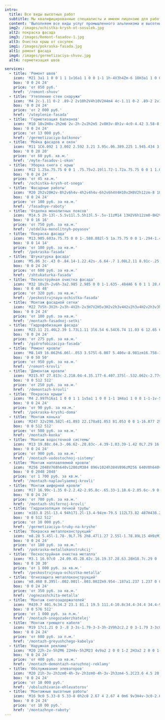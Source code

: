 ```yaml
---
intro:
  title: Все виды высотных работ
  subtitle: Мы квалифицированные специалисты и имеем лицензию для работ на высоте.
  content: 'Выполняем все виды услуг промышленного альпинизма и высотных работ:'
  img2: /images/ochistka-krysh-ot-sosulek.jpg
  alt2: покраска фасада
  img3: /images/Remont-fasadov-1.jpg
  alt3: Очистка крыш от сосулек
  img1: /images/pokraska-fasada.jpg
  alt1: ремонт фасада
  img4: /images/germetizaciya-shvov.jpg
  alt4: герметизация швов

services:
  - title: 'Ремонт швов'
    icon: 'M21 3a1 1 0 0 1 1 1v16a1 1 0 0 1-1 1h-4V3h4Zm-6 18H3a1 1 0 0 1-1-1V4a1 1 0 0 1 1-1h12v18Z'
    box: '0 0 24 24'
    price: 'от 850 руб.'
    href: '/remont-shvov'
  - title: 'Утепление стен снаружи'
    icon: 'M4 2c-1.11 0-2 .89-2 2v10h2V4h10V2H4m4 4c-1.11 0-2 .89-2 2v10h2V8h10V6H8m4 4c-1.11 0-2 .89-2 2v8c0 1.11.89 2 2 2h8c1.11 0 2-.89 2-2v-8c0-1.11-.89-2-2-2h-8Z'
    box: '0 0 24 24'
    price: 'от 2 000 руб.'
    href: '/uteplenie-fasada'
  - title: 'Герметизация балконов'
    icon: 'M10 10v2H8v-2h2m6 2v-2h-2v2h2m5 2v8H3v-8h1v-4c0-4.42 3.58-8 8-8s8 3.58 8 8v4h1M7 16H5v4h2v-4m4 0H9v4h2v-4m0-11.92C8.16 4.56 6 7.03 6 10v4h5V4.08M13 14h5v-4c0-2.97-2.16-5.44-5-5.92V14m2 2h-2v4h2v-4m4 0h-2v4h2v-4Z'
    box: '0 0 24 24'
    price: 'от 13 000 руб.'
    href: '/germetizaciya-balkonov'
  - title: 'Мойка фасадов и окон'
    icon: 'M11 1C6.092 1 3.002 2.592 3.21 3.95c.06.389.225 1.945.434 3.273C1.239 8.157.442 9.672.549 10.907c.127 1.461 1.441 3.025 4.328 3.295c1.648.154 3.631-.75 4.916-2.295a1.4 1.4 0 1 1 1.238.691c-1.529 1.973-3.858 3.164-6.064 3.025c.051.324.07.947.096 1.113c.09.579 2.347 2.26 5.937 2.264c3.59-.004 5.847-1.685 5.938-2.263c.088-.577 1.641-11.409 1.852-12.787C18.998 2.592 15.907 1 11 1zm-9.057 9.785c-.055-.643.455-1.498 1.924-2.139l.643 4.074c-1.604-.313-2.498-1.149-2.567-1.935zM11 6.024C7.41 6.022 4.863 4.69 4.863 4.192C4.861 3.698 7.41 2.402 11 2.404c3.59-.002 6.139 1.294 6.137 1.788c0 .498-2.547 1.83-6.137 1.832z'
    box: '0 0 20 20'
    price: 'от 60 руб. кв.м.'
    href: '/myte-fasadov-i-okon'
  - title: 'Уборка снега с крыш'
    icon: 'M12 1.25a.75.75 0 0 1 .75.75v2.19l1.72-1.72a.75.75 0 0 1 1.06 1.06l-2.78 2.78v4.391l3.802-2.195l1.018-3.798a.75.75 0 1 1 1.449.388l-.63 2.35l1.896-1.095a.75.75 0 0 1 .75 1.299L19.14 8.744l2.35.63a.75.75 0 0 1-.389 1.449l-3.798-1.018L13.5 12l3.802 2.195l3.798-1.018a.75.75 0 0 1 .388 1.45l-2.349.629l1.896 1.095a.75.75 0 1 1-.75 1.299l-1.896-1.095l.63 2.349a.75.75 0 0 1-1.449.388l-1.018-3.798L12.75 13.3v4.39l2.78 2.78a.75.75 0 1 1-1.06 1.061l-1.72-1.72V22a.75.75 0 0 1-1.5 0v-2.19l-1.72 1.72a.75.75 0 0 1-1.06-1.06l2.78-2.78v-4.391l-3.802 2.195l-1.018 3.798a.75.75 0 1 1-1.449-.388l.63-2.35l-1.896 1.096a.75.75 0 1 1-.75-1.3l1.896-1.094l-2.35-.63a.75.75 0 1 1 .389-1.448l3.798 1.017L10.5 12L6.698 9.805L2.9 10.823a.75.75 0 1 1-.388-1.45l2.349-.629L2.965 7.65a.75.75 0 0 1 .75-1.3L5.61 7.446l-.63-2.349a.75.75 0 0 1 1.45-.388l1.017 3.798L11.25 10.7V6.31L8.47 3.53a.75.75 0 0 1 1.06-1.06l1.72 1.72V2a.75.75 0 0 1 .75-.75Z'
    box: '0 0 24 24'
    price: 'от 45 кв.м.'
    href: '/ochistka-krysh-ot-snega'
  - title: 'Фасадные работы'
    icon: 'M20 2h2v20H2v-8h2v6h4v-4h2v4h4v-6h2v6h4V4H10v2H8V2h12zm-8 10h2v2h-2v-2zm-2-2h2v2h-2v-2zm-2 0V8h2v2H8zm-2 2v-2h2v2H6zm0 0H4v2h2v-2zm10-6h2v2h-2V6zm-2 0h-2v2h2V6zm2 4h2v2h-2v-2z'
    box: '0 0 24 24'
    price: 'от 100 руб. за кв.м.'
    href: '/fasadnye-raboty'
  - title: 'Отделка монолитных поясов'
    icon: 'M14.5 2h-13l-.5.5v11l.5.5h13l.5-.5v-11zM14 13H2V6h12zm0-8H2V3h12z'
    box: '0 0 16 16'
    price: 'от 750 руб. за кв.м.'
    href: '/otdelka-monolitnyh-poyasov'
  - title: 'Покраска фасада'
    icon: 'M13.985.603a.75.75 0 0 1-.588.882l-5 1a.75.75 0 0 1-.294-1.47l5-1a.75.75 0 0 1 .882.588M4.25 3.25h.25a.75.75 0 0 0 0-1.5h-2a.75.75 0 1 0 0 1.5h.25V4.5H1.5A1.5 1.5 0 0 0 0 6v6.5A1.5 1.5 0 0 0 1.5 14h4A1.5 1.5 0 0 0 7 12.5V6a1.5 1.5 0 0 0-1.5-1.5H4.25zm4.147-.235a.75.75 0 0 0-.294 1.47l5 1a.75.75 0 1 0 .294-1.47z'
    box: '0 0 14 14'
    price: 'от 100 руб. за кв.м.'
    href: '/pokraska-fasada'
  - title: 'Штукатурка фасада'
    icon: 'M5.06 3c-.43 0-.84.14-1.22.42s-.6.64-.7 1.08L2.11 8.91c-.25 1.09-.05 2.01.58 2.82c.11.11.21.21.31.3V19c0 .5.2 1 .61 1.39S4.5 21 5 21h7.8c-.35-.61-.6-1.28-.72-2H5v-6h.22c.94 0 1.69-.41 2.25-.95c.63.62 1.39.95 2.33.95c.84 0 1.64-.37 2.2-.93c.68.63 1.45.93 2.3.93c.87 0 1.61-.33 2.24-.95c.57.57 1.32.95 2.27.95s1.62-.35 2.19-.94l.13-.14l.15-.15c.66-.82.86-1.77.61-2.86L20.86 4.5c-.13-.44-.36-.8-.73-1.08A1.88 1.88 0 0 0 18.94 3m-.05 1.97l1.08 4.41c.09.43 0 .82-.28 1.17c-.25.31-.56.45-.94.45c-.31 0-.58-.1-.8-.34c-.22-.23-.34-.5-.37-.82L16.97 5M5.06 5h1.97l-.61 4.84C6.3 10.63 5.91 11 5.25 11c-.41 0-.72-.14-.94-.45c-.28-.35-.37-.74-.28-1.17M9.05 5H11v4.7c0 .35-.11.65-.36.92c-.25.26-.56.38-.94.38c-.34 0-.63-.12-.86-.41S8.5 10 8.5 9.66V9.5M13 5h1.95l.55 4.5c.08.42 0 .77-.29 1.07c-.26.3-.6.43-1.01.43c-.31 0-.59-.12-.84-.38A1.29 1.29 0 0 1 13 9.7M17 21l-2.75-3l1.16-1.16L17 18.43l3.59-3.59l1.16 1.41Z'
    box: '0 0 24 24'
    price: 'от 600 руб. за кв.м.'
    href: '/shtukaturka-fasada'
  - title: 'Пескоструйная очистка фасада'
    icon: 'M32 10v2h-2v6h-3a2.985 2.985 0 0 1-1.635-.484A6 6 0 1 1 28.658 10zm-12.465 0A3.998 3.998 0 0 1 23 8c1.48 0 2.773.804 3.465 2zM19 12a4 4 0 0 0 5.12 3.841A3.002 3.002 0 0 1 24 15v-3zm7 3a1 1 0 0 0 1 1h1v-4h-2zm-11 6.354A3.99 3.99 0 0 0 12 20h1a1 1 0 1 0 0-2H9a1 1 0 1 0 0 2h1a4 4 0 0 0-4 4v6a4 4 0 0 0 4 4h.054c.257 2.35 1.42 4.28 3.156 5.65c1.957 1.543 4.602 2.35 7.45 2.35c4.188 0 8.086-1.552 9.782-5.052a3 3 0 0 0 3.066-4.594l2.933-1.494l-.908-1.782l-3.865 1.969L26 28.92V23a3 3 0 0 0-3-3h-5a3.99 3.99 0 0 0-3 1.354M8 24a2 2 0 0 1 2-2h2a2 2 0 0 1 2 2v6a2 2 0 0 1-2 2h-2a2 2 0 0 1-2-2zm6.413 9.19a3.982 3.982 0 0 1-2.344.81c.242 1.698 1.102 3.071 2.38 4.079C15.987 39.293 18.172 40 20.659 40c3.675 0 6.562-1.287 7.875-3.72l-3.903-1.465a6.002 6.002 0 0 1-10.218-1.625m8.176.86l-.642-.241A3 3 0 0 1 20 31v-5a3 3 0 0 1 4-2.83V23a1 1 0 0 0-1-1h-5a2 2 0 0 0-2 2v7a4 4 0 0 0 6.589 3.05M24 28.92a2 2 0 0 0 1.298 1.873l6.053 2.27a1 1 0 0 1-.702 1.872l-8-3A1 1 0 0 1 22 31v-5a1 1 0 1 1 2 0z'
    box: '0 0 48 48'
    price: 'от 320 руб. за кв.м.'
    href: '/peskostrujnaya-ochistka-fasada'
  - title: 'Монтаж фасадной сетки'
    icon: 'M22 7V5h-3V2h-2v3h-4V2h-2v3H7V2H5v3H2v2h3v4H2v2h3v4H2v2h3v3h2v-3h4v3h2v-3h4v3h2v-3h3v-2h-3v-4h3v-2h-3V7zM7 7h4v4H7zm0 10v-4h4v4zm10 0h-4v-4h4zm0-6h-4V7h4z'
    box: '0 0 24 24'
    price: 'от 100 руб. за кв.м.'
    href: '/montazh-fasadnoj-setki'
  - title: 'Гидрофобизация фасада'
    icon: 'M22.11 21.46L2.39 1.73L1.11 3l6.54 6.54C6.74 11.03 6 12.65 6 14.23c0 3.31 2.69 6 6 6a5.9 5.9 0 0 0 4.4-1.94l4.44 4.44zM12 18.23c-2.22 0-4-1.78-4-4c0-.73.5-1.96 1.14-3.2L15 16.88c-.74.83-1.8 1.35-3 1.35m-.86-10.29L9.71 6.5c.86-1.12 1.54-1.89 1.54-1.89l.75-.84l.75.84s1.28 1.45 2.57 3.33S18 12.07 18 14.23c0 .18 0 .36-.03.54l-2.51-2.51c-.46-1.03-1.09-2.19-1.78-3.19c-.84-1.22-1.24-1.65-1.68-2.17c-.27.31-.5.6-.86 1.04'
    box: '0 0 24 24'
    price: 'от 275 руб. за кв.м.'
    href: '/gidrofobizaciya-fasada'
  - title: 'Ремонт кровли'
    icon: 'M8.149 16.062h6.06l-.053 3.575l-6.007 5.406v-8.981zm16.758-1.979L1 35.169L3.52 38l21.485-18.954L46.486 38L49 35.169L25.097 14.083L25 14l-.093.083z'
    box: '0 0 50 50'
    price: 'от 950 руб. за кв.м.'
    href: '/remont-krovli'
  - title: 'Демонтаж кровли'
    icon: 'M215.97 27.813c-2.218.04-4.35.177-6.407.375l-.532.062c-2.774.266-5.796 1.01-9.124 1.844c-4.418 1.11-8.096 2.607-11.125 4.406l77.782 59.313l7.375 5.656l-5.593 7.405l-13.72 18.156l67.595 51.626l14.217-18.812l9.47-12.53l6.5 14.342l19.656 43.47l60.593-80.095l-47.187-7.124l-15.533-2.312l9.47-12.563l14.28-18.843l-67.593-51.624L310.78 50.78l-5.03 6.657l-7.188-4.25c-28.635-16.917-58.02-25.157-80.343-25.374a76.706 76.706 0 0 0-2.25 0zM453 127.124l-71.47 94.438l34.564 26.187c44.24-20.22 64.01-52.594 71.312-94.625zm-193.688 25.03c-27.17 33.09-55.308 64.706-82.812 96.22l47.406 39.875c23.11-35.343 46.336-71.61 71.938-108.22l-36.53-27.874zM164.25 262.47c-11.355 13.115-22.564 26.254-33.5 39.5l48.375 52.717c11.707-16.6 23.107-33.515 34.438-50.687zm-45.438 54.124a1111.646 1111.646 0 0 0-23.093 29.72l33.468 73.842c13.586-16.22 26.434-32.893 38.843-49.937zm-35.75 47.03c-12.108 16.978-23.57 34.335-34.124 52.282L98.53 454.47a688.442 688.442 0 0 0 17.22-18.72zm-43.437 68.688a546.43 546.43 0 0 0-14.75 29l37.375 28.313a611.184 611.184 0 0 0 23.125-21.72z'
    box: '0 0 512 512'
    price: 'от 250 руб. за кв.м.'
    href: '/demontazh-krovli'
  - title: 'Покраска крыши'
    icon: 'M4 2.997h16a1 1 0 0 1 1 1v5a1 1 0 0 1-1 1H4a1 1 0 0 1-1-1v-5a1 1 0 0 1 1-1m2 9h6a1 1 0 0 1 1 1v3h1v6h-4v-6h1v-2H5a1 1 0 0 1-1-1v-2h2zm11.732 1.732L19.5 11.96l1.768 1.768a2.5 2.5 0 1 1-3.536 0'
    box: '0 0 24 24'
    price: 'от 90 руб. за кв.м.'
    href: '/pokraska-kryshi-doma'
  - title: 'Монтаж конька'
    icon: 'M247 32v298.582l-41.893 22.178a81.053 81.053 0 0 1-16.877 29.303l67.77-35.88l105.512 55.86c-65.754 32.576-140.177 33.31-206.332 2.242A80.506 80.506 0 0 1 128 409a80.593 80.593 0 0 1-22.863-3.313L18 451.817v20.365l113.213-59.936c78.502 43.595 171.072 43.595 249.574 0L494 472.182v-20.364L265 330.582V143.756c25.495-1.29 37.302-7.34 55 .244c29.395 23.17 64 48 96 48l-16-32c-48 0-53.708-90.33-80-112c-19.185-11.34-29.794-15.214-55-15.88V32zM116.963 265.975a62.782 62.782 0 0 0-37.65 21.957L80 288l5.658 25.99l-20.61 12.035c-.02.658-.048 1.313-.048 1.975c0 9.597 2.134 18.675 5.94 26.8l1.53-2.8l26.145 4.893l3.426 26.377l-2.284 1.085C108.244 388.6 117.83 391 128 391c3.24 0 6.42-.244 9.525-.71l-6.257-6.618L144 360.316l26.146 4.89l1.124 8.64c10.107-9.54 17.04-22.395 19.09-36.87l-7.628 3.883l-18.808-18.81L176 298.35l8.31 1.316a62.96 62.96 0 0 0-28.357-28.17l.094 1.15l-24.547 10.25zM128 304l18.81 18.81l-12.078 23.7l-26.27-4.16l-4.163-26.274z'
    box: '0 0 512 512'
    price: 'от 500 руб. за кв.м.'
    href: '/montazh-konka'
  - title: 'Монтаж водосточной системы'
    icon: 'M13 19.88c.04.3-.06.62-.28.83c-.4.39-1.03.39-1.42 0L7.29 16.7a.989.989 0 0 1-.29-.83v-5.12L2.21 4.62a1 1 0 0 1 .17-1.4c.19-.14.4-.22.62-.22h14c.22 0 .43.08.62.22a1 1 0 0 1 .17 1.4L13 10.75zM5.04 5L9 10.07v5.51l2 2v-7.53L14.96 5zm12.71 16L15 18l1.16-1.16l1.59 1.59l3.59-3.59l1.16 1.41z'
    box: '0 0 24 24'
    price: 'от 900 руб. за кв.м.'
    href: '/montazh-vodostochnoj-sistemy'
  - title: 'Монтаж наплавляемой кровли'
    icon: 'M256 2048V768h640v1280zM384 896v1024h384V896zM256 640V0h640v640zm128-512v384h384V128zM1024 0h640v1280h-640zm512 1152V128h-384v1024zm-512 896v-640h640v640zm128-512v384h384v-384z'
    box: '0 0 2048 2048'
    price: 'от 1 700 руб. за кв.м.'
    href: '/montazh-naplavlyaemoj-krovli'
  - title: 'Монтаж шиферной кровли'
    icon: 'M17 16.99c-1.35 0-2.2.42-2.95.8c-.65.33-1.18.6-2.05.6c-.9 0-1.4-.25-2.05-.6c-.75-.38-1.57-.8-2.95-.8s-2.2.42-2.95.8c-.65.33-1.17.6-2.05.6v1.95c1.35 0 2.2-.42 2.95-.8c.65-.33 1.17-.6 2.05-.6s1.4.25 2.05.6c.75.38 1.57.8 2.95.8s2.2-.42 2.95-.8c.65-.33 1.18-.6 2.05-.6c.9 0 1.4.25 2.05.6c.75.38 1.58.8 2.95.8v-1.95c-.9 0-1.4-.25-2.05-.6c-.75-.38-1.6-.8-2.95-.8m0-4.45c-1.35 0-2.2.43-2.95.8c-.65.32-1.18.6-2.05.6c-.9 0-1.4-.25-2.05-.6c-.75-.38-1.57-.8-2.95-.8s-2.2.43-2.95.8c-.65.32-1.17.6-2.05.6v1.95c1.35 0 2.2-.43 2.95-.8c.65-.35 1.15-.6 2.05-.6s1.4.25 2.05.6c.75.38 1.57.8 2.95.8s2.2-.43 2.95-.8c.65-.35 1.15-.6 2.05-.6s1.4.25 2.05.6c.75.38 1.58.8 2.95.8v-1.95c-.9 0-1.4-.25-2.05-.6c-.75-.38-1.6-.8-2.95-.8m2.95-8.08c-.75-.38-1.58-.8-2.95-.8s-2.2.42-2.95.8c-.65.32-1.18.6-2.05.6c-.9 0-1.4-.25-2.05-.6c-.75-.37-1.57-.8-2.95-.8s-2.2.42-2.95.8c-.65.33-1.17.6-2.05.6v1.93c1.35 0 2.2-.43 2.95-.8c.65-.33 1.17-.6 2.05-.6s1.4.25 2.05.6c.75.38 1.57.8 2.95.8s2.2-.43 2.95-.8c.65-.32 1.18-.6 2.05-.6c.9 0 1.4.25 2.05.6c.75.38 1.58.8 2.95.8V5.04c-.9 0-1.4-.25-2.05-.58M17 8.09c-1.35 0-2.2.43-2.95.8c-.65.35-1.15.6-2.05.6s-1.4-.25-2.05-.6c-.75-.38-1.57-.8-2.95-.8s-2.2.43-2.95.8c-.65.35-1.15.6-2.05.6v1.95c1.35 0 2.2-.43 2.95-.8c.65-.32 1.18-.6 2.05-.6s1.4.25 2.05.6c.75.38 1.57.8 2.95.8s2.2-.43 2.95-.8c.65-.32 1.18-.6 2.05-.6c.9 0 1.4.25 2.05.6c.75.38 1.58.8 2.95.8V9.49c-.9 0-1.4-.25-2.05-.6c-.75-.38-1.6-.8-2.95-.8'
    box: '0 0 24 24'
    price: 'от 700 руб. за кв.м.'
    href: '/montazh-shifernoj-krovli'
  - title: 'Гидроизоляция печной трубы'
    icon: 'm183.8 25l-13.4 94h171.2l-13.4-94zm-79.5 112L73.82 487H438.2l-30.5-350zm30.7 62h242v48h32v114h-32v48H135zm18 18v174h206v-30h-16V247h16v-30zm30 16h146v112H183zm74.2 10.7c-6.5 22-24.5 43.6-13.6 66.1c-17.8-9.5-20.2-25.1-23.4-40.6c-2.2 15.5-9.3 30.8-6.8 45.4c-6.3-4.6-11.6-10.9-18.2-18c7 28.2 7.9 35.8 31.8 37.4h51.5c32.1-3.6 26.8-21.3 41-38.2c-12.7.4-18.9 4.5-25.8 12.3c10.3-18.7-1.5-18.9-2.7-34.3c-5.1 9.8-16.9 20.7-23.3 18.6c-8.5-2.6-9.3-30.7-10.5-48.7M361 265v78h30v-78zM183 432h18v32h-18zm64 0h18v32h-18zm64 0h18v32h-18z'
    box: '0 0 512 512'
    price: 'от 10 000 руб.'
    href: '/germetizaciya-truby-na-kryshe'
  - title: 'Покраска металлоконструкций'
    icon: 'm8.28 5.45l-1.78-.9L7.76 2h8.47l1.27 2.55l-1.78.89L15 4H9zM18.62 8h-4.53l-.79-3h-2.6l-.79 3H5.38L4.1 10.55l1.79.89l.73-1.44h10.76l.72 1.45l1.79-.89zm-.85 14H15.7l-.24-.9L12 15.9l-3.47 5.2l-.23.9H6.23l2.89-11h2.07l-.36 1.35L12 14.1l1.16-1.75l-.35-1.35h2.07zm-6.37-7l-.9-1.35l-1.18 4.48zm3.28 3.12l-1.18-4.48l-.9 1.36z'
    box: '0 0 24 24'
    price: 'от 180 руб. за кв.м.'
    href: '/pokraska-metallokonstrukcij'
  - title: 'Пескоструйная очистка металла'
    icon: 'M3.1 16.97c0 .24.09.45.28.62c.16.19.37.28.63.28H18.7c.29 0 .53.1.73.3c.2.2.3.45.3.74s-.1.53-.3.72c-.2.19-.44.29-.74.29c-.29 0-.54-.1-.73-.29a.76.76 0 0 0-.6-.26c-.25 0-.46.09-.64.26s-.27.38-.27.61c0 .25.09.46.28.63c.56.55 1.22.83 1.96.83c.78 0 1.45-.27 2.01-.81c.56-.54.83-1.19.83-1.97s-.28-1.44-.84-2c-.56-.56-1.23-.84-2-.84H4.01a.9.9 0 0 0-.64.26c-.18.17-.27.38-.27.63m0-3.28c0 .23.09.43.28.61c.17.18.38.26.63.26h20.04c.78 0 1.45-.27 2.01-.82c.56-.54.84-1.2.84-1.97s-.28-1.44-.84-1.99s-1.23-.83-2.01-.83c-.77 0-1.42.27-1.95.8c-.18.16-.27.38-.27.67c0 .26.09.47.26.63c.17.16.38.24.63.24c.24 0 .45-.08.63-.24c.19-.21.42-.31.7-.31c.29 0 .53.1.73.3c.2.2.3.44.3.73s-.1.53-.3.72c-.2.19-.44.29-.73.29H4.01a.908.908 0 0 0-.91.91m1.57 6.92c0 .24.08.43.24.58c.16.16.36.24.58.24c.24 0 .45-.08.62-.23s.25-.35.25-.59c0-.23-.09-.43-.26-.6a.838.838 0 0 0-.61-.25c-.22 0-.42.08-.58.25c-.16.17-.24.37-.24.6m.95-9.93c0 .24.08.43.24.58c.16.16.36.24.58.24c.24 0 .45-.08.61-.23c.17-.16.25-.35.25-.59c0-.23-.08-.43-.25-.6a.84.84 0 0 0-.6-.25c-.22 0-.42.08-.58.25c-.17.17-.25.37-.25.6m3.03-2.31c0 .24.08.43.24.58c.16.17.36.25.58.25c.24 0 .45-.08.62-.23c.17-.16.25-.35.25-.59c0-.23-.09-.43-.26-.6a.807.807 0 0 0-.61-.25c-.22 0-.42.08-.58.25c-.16.16-.24.36-.24.59m.09 11.6c0 .23.08.43.25.58c.16.16.35.24.57.24c.24 0 .45-.08.62-.23c.17-.16.25-.35.25-.59c0-.23-.09-.43-.26-.6a.838.838 0 0 0-.61-.25c-.22 0-.42.08-.58.25c-.16.17-.24.37-.24.6m4.18-9.83c0 .24.08.43.24.58c.16.16.36.24.58.24c.24 0 .45-.08.62-.23s.25-.35.25-.59c0-.23-.09-.43-.26-.6a.838.838 0 0 0-.61-.25c-.23 0-.42.08-.58.25c-.16.17-.24.37-.24.6m.32 10.99c0 .23.08.42.25.58c.16.16.35.24.57.24c.24 0 .45-.08.62-.23c.17-.16.25-.35.25-.59c0-.23-.09-.43-.26-.6a.838.838 0 0 0-.61-.25c-.22 0-.42.08-.58.25s-.24.37-.24.6m4.48-11.15c0 .23.08.42.24.57c.17.17.36.25.58.25c.24 0 .45-.08.62-.23c.17-.16.25-.35.25-.59c0-.23-.09-.43-.26-.6a.838.838 0 0 0-.61-.25c-.22 0-.41.08-.58.25c-.15.17-.24.37-.24.6m5.09 7.06c0 .24.08.43.24.58c.16.16.36.24.58.24c.24 0 .45-.08.61-.23c.17-.16.25-.35.25-.59c0-.23-.08-.43-.25-.6a.822.822 0 0 0-.61-.25c-.23 0-.42.08-.58.25c-.15.17-.24.37-.24.6'
    box: '0 0 30 30'
    price: 'от 1 000 руб. за кв.м.'
    href: '/peskostrujnaya-ochistka-metalla'
  - title: 'Огнезащита металлоконструкций'
    icon: 'm8.468 8.395l-.002.001l-.003.002Zm9.954-.187a1.237 1.237 0 0 0-.23-.175a1 1 0 0 0-1.4.411a5.782 5.782 0 0 1-1.398 1.778a8.664 8.664 0 0 0 .134-1.51a8.714 8.714 0 0 0-4.4-7.582a1 1 0 0 0-1.492.806a7.017 7.017 0 0 1-2.471 4.942l-.23.187a8.513 8.513 0 0 0-1.988 1.863a8.983 8.983 0 0 0 3.656 13.908a1 1 0 0 0 1.377-.926a1.05 1.05 0 0 0-.05-.312a6.977 6.977 0 0 1-.19-2.581a9.004 9.004 0 0 0 4.313 4.016a.997.997 0 0 0 .715.038a8.995 8.995 0 0 0 3.654-14.863m-3.905 12.831a6.964 6.964 0 0 1-3.577-4.402a8.908 8.908 0 0 1-.18-.964a1 1 0 0 0-.799-.845a.982.982 0 0 0-.191-.018a1 1 0 0 0-.867.5a8.959 8.959 0 0 0-1.205 4.718a6.985 6.985 0 0 1-1.176-9.868a6.555 6.555 0 0 1 1.562-1.458a.745.745 0 0 0 .075-.055s.296-.245.306-.25a8.968 8.968 0 0 0 2.9-4.633a6.736 6.736 0 0 1 1.385 8.088a1 1 0 0 0 1.184 1.418a7.856 7.856 0 0 0 3.862-2.688a7 7 0 0 1-3.279 10.457'
    box: '0 0 24 24'
    price: 'от 350 руб. за кв.м.'
    href: '/ognezashchita-metalla'
  - title: 'Монтаж снегозадержателей'
    icon: 'M439.7 401.9c34.2 23.1 81.1 19.5 111.4-10.8c34.4-34.4 34.4-90.1 0-124.4c-27.8-27.8-69.5-33.1-102.6-16c-11.8 6.1-16.4 20.6-10.3 32.3s20.6 16.4 32.3 10.3c15.1-7.8 34-5.3 46.6 7.3c15.6 15.6 15.6 40.9 0 56.6s-40.9 15.6-56.6 0l-81.7-81.7c22.4-14.2 37.2-39.1 37.2-67.5c0-33.9-21.1-62.9-50.9-74.5c1.9-6.8 2.9-14 2.9-21.5c0-44.2-35.8-80-80-80c-27.3 0-51.5 13.7-65.9 34.6c-5.8-20-24.2-34.6-46.1-34.6c-26.5 0-48 21.5-48 48c0 4 .5 7.9 1.4 11.6zM480 64a32 32 0 1 0-64 0a32 32 0 1 0 64 0m0 128a32 32 0 1 0 0-64a32 32 0 1 0 0 64M68.3 87C43.1 61.8 0 79.7 0 115.3V432c0 44.2 35.8 80 80 80h316.7c35.6 0 53.5-43.1 28.3-68.3z'
    box: '0 0 576 512'
    price: 'от 1 000 руб. за п.м.'
    href: '/montazh-snegozaderzhatelej'
  - title: 'Монтаж греющего кабеля'
    icon: 'M19 17c1.21 0 3-.8 3-3s-1.79-3-3-3h-2V9h2c2.2 0 3-1.79 3-3c0-2.2-1.79-3-3-3h-2V2h-1v1H8V2H7v1H2v2h5v2H5c-1.21 0-3 .8-3 3s1.79 3 3 3h2v2H5c-1.21 0-3 .8-3 3s1.79 3 3 3h2v1h1v-1h8v1h1v-1h5v-2h-5v-2zm0-4c.45 0 1 .19 1 1s-.55 1-1 1h-2v-2zm-3-2H8V9h8zm3-6c.45 0 1 .2 1 1c0 .45-.19 1-1 1h-2V5zM8 5h8v2H8zm-3 6c-.45 0-1-.19-1-1s.55-1 1-1h2v2zm3 2h8v2H8zm-3 6c-.45 0-1-.19-1-1s.55-1 1-1h2v2zm11 0H8v-2h8z'
    box: '0 0 24 24'
    price: 'от 600 руб. за п.м.'
    href: '/montazh-greyushchego-kabelya'
  - title: 'Наружная реклама'
    icon: 'M20 22h-2v-5h2M6 22H4v-5h2M23 4v9a2 2 0 0 1-2 2H3a2 2 0 0 1-2-2V4a2 2 0 0 1 2-2h18a2 2 0 0 1 2 2m-2 0H3v9h18m-1-7h-5v2h5m-2 1h-3v2h3m-4 0H4l2.73-3.64l2 2.73l.73-.54L8.2 7.82l1.71-2.27Z'
    box: '0 0 24 24'
    price: 'от 400 руб. за кв.м.'
    href: '/montazh-demontazh-naruzhnoj-reklamy'
  - title: 'Обслуживание элеваторов'
    icon: 'M20 21h-3v-2h3zm0-4h-3v-2h3zm0-4h-3v-2h3zm4-5.2C23.6 4.5 20.8 2 17.5 2c-1.7 0-3.4.7-4.6 1.9c-.7.7-1.2 1.4-1.5 2.3L15.6 9H22v13h2zM13.3 7c.6-1.8 2.3-3 4.2-3s3.6 1.2 4.2 3zM7.5 6L0 11v11h15V11zM13 20h-3v-6H5v6H2v-8l5.5-3.5L13 12z'
    box: '0 0 24 24'
    price: 'от 10 000 руб.'
    href: '/obsluzhivanie-ehlevatorov'
  - title: 'Монтажные высотные работы'
    icon: 'M16 9c0 5.33-8 5.33-8 0h2c0 2.67 4 2.67 4 0m6 9v3H4v-3c0-2.67 5.33-4 8-4s8 1.33 8 4m-1.9 0c0-.64-3.13-2.1-6.1-2.1c-2.97 0-6.1 1.46-6.1 2.1v1.1h12.2M12.5 2c.28 0 .5.22.5.5v3h1V3a3.89 3.89 0 0 1 2.25 3.75s.7.14.75 1.25H7c0-1.11.75-1.25.75-1.25A3.89 3.89 0 0 1 10 3v2.5h1v-3c0-.28.22-.5.5-.5'
    box: '0 0 24 24'
    price: 'от 10 00 руб.'
    href: '/montazhnye-raboty'
---
```


